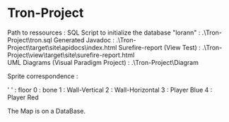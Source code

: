 # Tron-Project

Path to ressources : SQL Script to initialize the database "lorann"	:  .\Tron-Project\tron.sql
                     Generated Javadoc 					:  .\Tron-Project\target\site\apidocs\index.html
		     Surefire-report 	(View Test)			:  .\Tron-Project\view\target\site\surefire-report.html				
                     UML Diagrams (Visual Paradigm Project) 	    	:  .\Tron-Project\Diagram

Sprite correspondence :

' ' : floor
 0  : bone
 1  : Wall-Vertical
 2  : Wall-Horizontal
 3  : Player Blue
 4  : Player Red

The Map is on a DataBase.